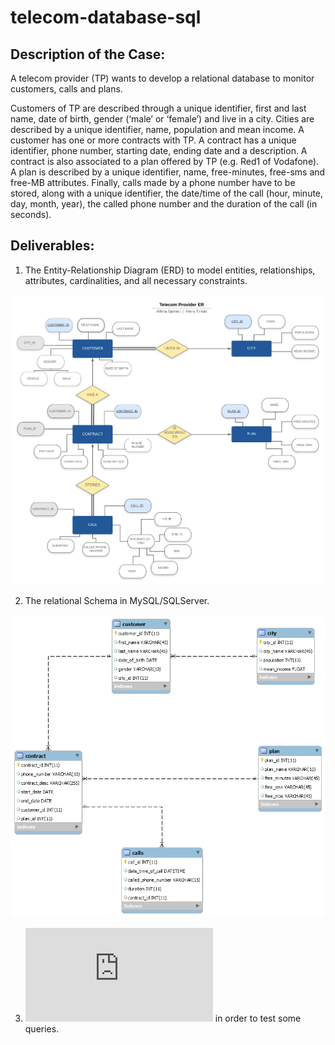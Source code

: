 # telecom-database-sql

## Description of the Case:
A telecom provider (TP) wants to develop a relational database to monitor customers, calls and plans.

Customers of TP are described through a unique identifier, first and last name, date of birth, gender (‘male’ or
‘female’) and live in a city. Cities are described by a unique identifier, name, population and mean income. A
customer has one or more contracts with TP. A contract has a unique identifier, phone number, starting date,
ending date and a description. A contract is also associated to a plan offered by TP (e.g. Red1 of Vodafone). A
plan is described by a unique identifier, name, free-minutes, free-sms and free-MB attributes. Finally, calls made
by a phone number have to be stored, along with a unique identifier, the date/time of the call (hour, minute, day,
month, year), the called phone number and the duration of the call (in seconds).

## Deliverables:
1. Τhe Entity-Relationship Diagram (ERD) to model entities, relationships, attributes, cardinalities,
and all necessary constraints. 

![alt text](https://github.com/AthinaSpanou/telecom-database-sql/blob/main/ERD.png)

2. The relational Schema in MySQL/SQLServer.

![alt text](https://github.com/AthinaSpanou/telecom-database-sql/blob/main/Relationship%20Schema%20Model.png)

3. ![SQL Code](https://github.com/AthinaSpanou/telecom-database-sql/blob/main/sql_queries.sql) in order to test some queries.

